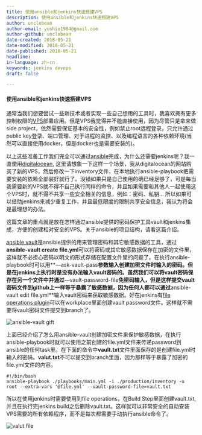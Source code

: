 ```yaml
---
title: 使用ansible和jenkins快速搭建VPS
description: 使用ansible和jenkins快速搭建VPS
author: unclebean
author-email: yushio1984@gmail.com
author-github: unclebean
date-created: 2018-05-21
date-modified: 2018-05-21
date-published: 2018-05-21
headline:
in-language: zh-cn
keywords: jenkins devops
draft: false

---
```


#### 使用ansible和jenkins快速搭建VPS

通常当我们想要尝试一些新技术或者实现一些自己想用的工具时，我喜欢拥有更多控制权限的[VPS](https://en.wikipedia.org/wiki/Virtual_private_server)部署应用。但是VPS我觉得并不能直接使用，因为尽管只是拿来做side project，依然需要保证基本的安全性，例如禁止root远程登录，只允许通过public key登录、端口管理、对于进程的监控、以及编程语言的各种依赖环境(当然可以直接使用docker，但是docker也是需要安装的)。

以上这些准备工作我们完全可以通过[ansible](https://github.com/ansible/ansible/)完成，为什么还需要jenkins呢？我一直使用[digitalocean](https://www.digitalocean.com), 这里请想象一下这样一个场景，我从digitalocean的网站购买了新的VPS，然后修改一下inventory文件，在本地执行ansible-playbook把需要安装的依赖全部装好就行了。没错如果只是自己使用的确已经足够了，可是每当我需要新的VPS就不得不自己执行同样的命令，并且如果需要和其他人一起使用这个VPS时，就不得不共享一些安全相关的信息，例如：密码、私钥… 所以如果可以借助jenkins来减少重复工作，并且最低限度的限制共享安全信息，我认为将会是最理想的办法。

这篇文章的重点就是放在怎样通过ansible提供的密码保护工具vault和jenkins集成，方便的创建相对安全的VPS。关于ansible的项目结构，请看这篇介绍。

[ansible vault](https://docs.ansible.com/ansible/2.4/vault.html)是ansible提供的用来管理密码和其它敏感数据的工具，通过**ansible-vault create file.yml**可以将密码或其它敏感数据保存在加密的文件里，这样就不必担心密码以明文的形式存储在配置文件里的问题了。在执行ansible-playbook时可以用**—ask-vault-pass**参数输入创建加密文件时输入的密码。但是在jenkins上执行时是没有办法输入vault密码的。虽然我们可以将vault密码保存在另一个文件中并通过**—vault-password-file**免密码输入，但是这样提交vault密码文件到github上一样等于暴露了敏感数据，因为任何人都可以通过**ansible-vault edit file.yml**输入vault密码来获取敏感数据。好在jenkins有[file operations plugin](https://plugins.jenkins.io/file-operations)可以在workplace里面创建vault password文件。这样就不需要将vault密码文件提交到branch了。

![ansible-vault gift](https://unclebean.github.io/images/ansible-vault.gif)

上面已经介绍了怎么用ansible-vault创建加密文件来保护敏感数据，在执行ansible-playbook时就可以使用之前创建的file.yml文件来传递password到ansible的任何task里。在下面的命令中**vault.txt**文件里面保存的是创建file.yml时输入的密码。**valut.txt**不可以提交到branch里面，因为那样等于暴露了加密的file.yml文件的内容。

```shell
#!/bin/bash
ansible-playbook ./playbooks/main.yml -i ./production/inventory -u root --extra-vars '@file.yml' --vault-password-file=vault.txt
```

所以在使用jenkins时需要使用到file operations，在Build Step里面创建vault.txt,并且在执行完jenkins build之后删除vault.txt。这样就可以非常安全的自动安装VPS需要的所有依赖程序，而不是每次都需要手动执行ansible命令了。

![valut file](https://unclebean.github.io/images/jenkins-file-operation.png)